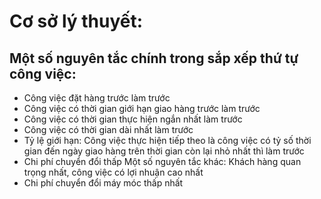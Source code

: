# Cơ sở lý thuyết:
## Một số nguyên tắc chính trong sắp xếp thứ tự công việc:
- Công việc đặt hàng trước làm trước
- Công việc có thời gian giới hạn giao hàng trước làm trước
- Công việc có thời gian thực hiện ngắn nhất làm trước
- Công việc có thời gian dài nhất làm trước
- Tỷ lệ giới hạn: Công việc thực hiện tiếp theo là công việc có tỷ số thời gian đến ngày giao hàng
trên thời gian còn lại nhỏ nhất thì làm trước
- Chi phí chuyển đổi thấp
Một số nguyên tắc khác: Khách hàng quan trọng nhất, công việc có lợi nhuận cao nhất
- Chi phí chuyển đổi máy móc thấp nhất
